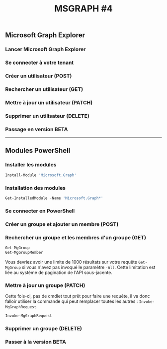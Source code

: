 ﻿---
layout: post
title: "MSGRAPH #4"
description: "???"
tableOfContent: "/2023/09/17/cours-msgraph-sommaire"
nextLink:
  name: "Partie 5"
  id: "/2023/09/17/cours-msgraph-005"
prevLink:
  name: "Partie 3"
  id: "/2023/09/17/cours-msgraph-003"
---

## Microsoft Graph Explorer

### Lancer Microsoft Graph Explorer

### Se connecter à votre tenant

### Créer un utilisateur (POST)

### Rechercher un utilisateur (GET)

### Mettre à jour un utilisateur (PATCH)

### Supprimer un utilisateur (DELETE)

### Passage en version BETA

---

## Modules PowerShell

### Installer les modules

```powershell
Install-Module 'Microsoft.Graph'
```

### Installation des modules

```powershell
Get-InstalledModule -Name 'Microsoft.Graph*'
```

### Se connecter en PowerShell

### Créer un groupe et ajouter un membre (POST)

### Rechercher un groupe et les membres d'un groupe (GET)

```powershell
Get-MgGroup
Get-MgGroupMember
```

Vous devriez avoir une limite de 1000 résultats sur votre requête `Get-MgGroup` si vous n'avez pas invoqué le paramètre `-All`. Cette limitation est liée au système de pagination de l'API sous-jacente.

### Mettre à jour un groupe (PATCH)

Cette fois-ci, pas de cmdlet tout prêt pour faire une requête, il va donc falloir utiliser la commande qui peut remplacer toutes les autres : `Invoke-MgGraphRequest`.

```powershell
Invoke-MgGraphRequest
```

### Supprimer un groupe (DELETE)

### Passer à la version BETA

